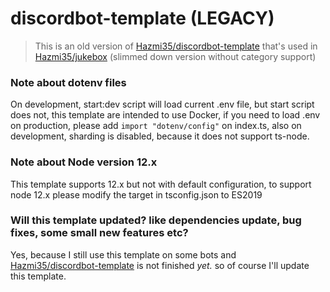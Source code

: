 # discordbot-template (LEGACY)

> This is an old version of [Hazmi35/discordbot-template](https://github.com/Hazmi35/discordbot-template) that's used in [Hazmi35/jukebox](https://github.com/Hazmi35/jukebox) (slimmed down version without category support)

### Note about dotenv files
On development, start:dev script will load current .env file, but start script does not, this template are intended to use Docker, if you need to load .env on production, please add `import "dotenv/config"` on index.ts, also on development, sharding is disabled, because it does not support ts-node.

### Note about Node version 12.x
This template supports 12.x but not with default configuration, to support node 12.x please modify the target in tsconfig.json to ES2019

### Will this template updated? like dependencies update, bug fixes, some small new features etc?
Yes, because I still use this template on some bots and [Hazmi35/discordbot-template](https://github.com/Hazmi35/discordbot-template) is not finished *yet.* so of course I'll update this template.
